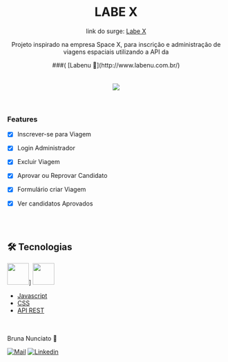 <div Align='center'>

  # LABE X
  <p Align="center">link do surge:   <a href="labex-bruna-nunciato.surge.sh">  Labe X</a></p>
  <p Align="center">Projeto inspirado na empresa Space X, para inscrição e administração de viagens espaciais  utilizando a API  da</p>
  ###( [Labenu 🥰](http://www.labenu.com.br/)

</div>
<div Align='center'>
<br/>
<br/>
<img src='./public/apresentacao.gif' heigth='120' />
</div>
<br/>
<br/>


### Features

- [x] Inscrever-se para Viagem
- [x] Login Administrador
- [x] Excluir Viagem
- [x] Aprovar ou Reprovar Candidato
- [x] Formulário criar Viagem
- [x] Ver candidatos Aprovados


<br/>
<br/>

## 🛠 Tecnologias

<code><img height="50" src="https://www.vectorlogo.zone/logos/reactjs/reactjs-ar21.svg"></code>]
[<code><img height="50" src="https://www.vectorlogo.zone/logos/nodejs/nodejs-horizontal.svg"></code>](https://nodejs.org/en/docs/)

- [Javascript](https://developer.mozilla.org/pt-BR/docs/Web/JavaScript)
- [CSS](https://developer.mozilla.org/pt-BR/docs/Web/CSS)
- [API REST](https://documenter.getpostman.com/view/7549981/SW12yx56?version=latest)

</br>
</br>
 Bruna Nunciato  💜

[![Mail](https://img.shields.io/badge/-Bruna_Nunciato-gray?style=flat-square&logo=gmail&logoColor=red&link=)](mailto:bruna_nunciato@hotmail.com)
[![Linkedin](https://img.shields.io/badge/-Bruna_Nunciato-blue?style=flat-square&logo=linkedin&logoColor=white&link=https://www.linkedin.com/in/bruna-nunciato-8b693531/)](https://www.linkedin.com/in/bruna-nunciato-8b693531/) <br />
